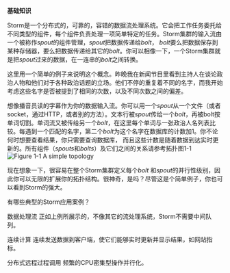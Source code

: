**基础知识**

Storm是一个分布式的，可靠的，容错的数据流处理系统。它会把工作任务委托给不同类型的组件，每个组件负责处理一项简单特定的任务。Storm集群的输入流由一个被称作*spout*的组件管理，*spout*把数据传递给*bolt*， *bolt*要么把数据保存到某种存储器，要么把数据传递给其它的*bolt*。你可以相像一下，一个Storm集群就是把*spout*过来的数据，在一连串的*bolt*之间转换。

这里用一个简单的例子来说明这个概念。昨晚我在新闻节目里看到主持人在谈论政治人物和他们对于各种政治话题的立场。他们不停的重复着不同的名字，而我开始考虑这些名字是否被提到了相同的次数，以及不同次数之间的偏差。

想像播音员读的字幕作为你的数据输入流。你可以用一个*spout*从一个文件（或者socket，通过HTTP，或者别的方法）。文本行被*spout*传给一个*bolt*，再被bolt按单词切割。单词流又被传给另一个*bolt*，在这里每个单词与一张政治人名列表比较。每遇到一个匹配的名字，第二个*bolt*为这个名字在数据库的计数加1。你不论何时想要查看结果，你只需要查询数据库， 而且这些计数是随着数据到达实时更新的。所有组件（*spouts*和*bolts*）及它们之间的关系请参考拓扑图1-1
![Figure 1-1 A simple topology][1]

现在想象一下，很容易在整个Storm集群定义每个*bolt* 和*spout*的并行性级别，因此你可以无限的扩展你的拓扑结构。很神奇，是吗？尽管这是个简单例子，你也可以看到Storm的强大。

有哪些典型的Storm应用案例？

数据处理流
正如上例所展示的，不像其它的流处理系统，Storm不需要中间队列。

连续计算 
连续发送数据到客户端，使它们能够实时更新并显示结果，如网站指标。

分布式远程过程调用 
频繁的CPU密集型操作并行化。

  [1]: https://github.com/runfriends/GettingStartedWithStorm-cn/blob/master/chapter1/Figure%201-1%20A%20simple%20topology.jpeg
